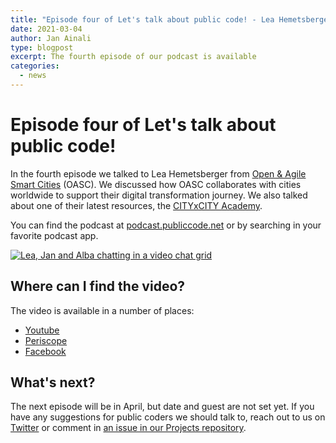 ```yaml
---
title: "Episode four of Let's talk about public code! - Lea Hemetsberger from Open & Agile Smart Cities"
date: 2021-03-04
author: Jan Ainali
type: blogpost
excerpt: The fourth episode of our podcast is available
categories:
  - news
---
```


# Episode four of Let's talk about public code!

In the fourth episode we talked to Lea Hemetsberger from [Open & Agile Smart Cities](https://oascities.org/) (OASC).
We discussed how OASC collaborates with cities worldwide to support their digital transformation journey.
We also talked about one of their latest resources, the [CITYxCITY Academy](https://citybycity.academy).

You can find the podcast at [podcast.publiccode.net](https://podcast.publiccode.net/e/4-lea-hemetsberger-open-agile-smart-cities/) or by searching in your favorite podcast app.

[![Lea, Jan and Alba chatting in a video chat grid]({{site.url}}/assets/screenshot-episode-4.jpg)](https://www.youtube.com/watch?v=5iq1Mqwah7g)

## Where can I find the video?

The video is available in a number of places:

- [Youtube](https://www.youtube.com/watch?v=5iq1Mqwah7g)
- [Periscope](https://www.pscp.tv/w/1DXxyRyyWnZKM)
- [Facebook](https://www.facebook.com/publiccodenet/videos/430134378050506/)

## What's next?

The next episode will be in April, but date and guest are not set yet. If you have any suggestions for public coders we should talk to, reach out to us on [Twitter](https://twitter.com/publiccodenet) or comment in [an issue in our Projects repository](https://github.com/publiccodenet/projects/issues/new).
